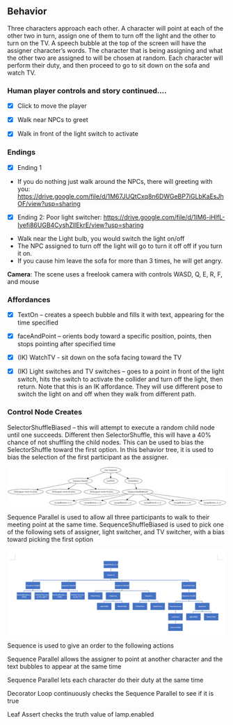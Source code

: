 ## Behavior

Three characters approach each other.  A character will point at each of the other two in turn, assign one of them to turn off the light and the other to turn on the TV.  A speech bubble at the top of the screen will have the assigner character’s words.  The character that is being assigning and what the other two are assigned to will be chosen at random.  Each character will perform their duty, and then proceed to go to sit down on the sofa and watch TV.  

### Human player controls and story continued.... 

- [x] Click to move the player
- [x] Walk near NPCs to greet
- [x] Walk in front of the light switch to activate


### Endings

- [x] Ending 1

* If you do nothing just walk around the NPCs, there will greeting with you: https://drive.google.com/file/d/1M67JUQtCxq8n6DWGeBP7iGLbKaEsJhOF/view?usp=sharing

- [x] Ending 2: Poor light switcher: https://drive.google.com/file/d/1lM6-iHIfL-Iyefi86UGB4CyshZlIEkrE/view?usp=sharing
* Walk near the Light bulb, you would switch the light on/off
* The NPC assigned to turn off the light will go to turn it off off if you turn it on.
* If you cause him leave the sofa for more than 3 times, he will get angry.


**Camera**: The scene uses a freelook camera with controls WASD, Q, E, R, F, and mouse


### Affordances
  - [x] TextOn – creates a speech bubble and fills it with text, appearing for the time specified

  - [x] faceAndPoint – orients body toward a specific position, points, then stops pointing after specified time

  - [x] (IK) WatchTV - sit down on the sofa facing toward the TV

  - [x] (IK) Light switches and TV switches – goes to a point in front of the light switch, hits the switch to activate the collider and turn off the light, then return. Note that this is an IK affordance. They will use different pose to switch the light on and off when they walk from different path.

### Control Node Creates
SelectorShuffleBiased – this will attempt to execute a random child node until one succeeds. Different then SelectorShuffle, this will have a 40% chance of not shuffling the child nodes.  This can be used to bias the SelectorShuffle toward the first option.  In this behavior tree, it is used to bias the selection of the first participant as the assigner.

![](Report/tree1.png)

Sequence Parallel is used to allow all three participants to walk to their meeting point at the same time.
SequenceShuffleBiased is used to pick one of the following sets of assigner, light switcher, and TV switcher, with a bias toward picking the first option



![](Report/img2.png)

Sequence is used to give an order to the following actions

Sequence Parallel allows the assigner to point at another character and the text bubbles to appear at the same time

Sequence Parallel lets each character do their duty at the same time

Decorator Loop continuously checks the Sequence Parallel to see if it is true

Leaf Assert checks the truth value of lamp.enabled
